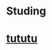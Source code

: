 # Studing
<h1><a href = "https://www.youtube.com/watch?v=dQw4w9WgXcQ&ab_channel=RickAstley">tututu</a></h1>
